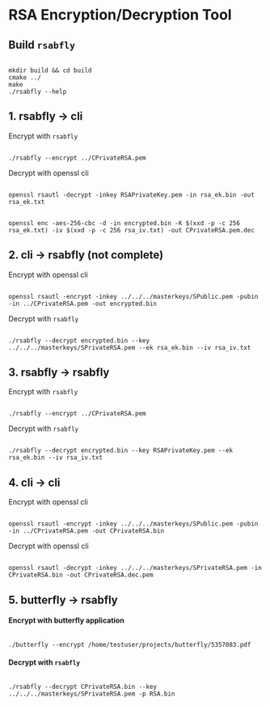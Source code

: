 # RSA Encryption/Decryption Tool

## Build `rsabfly`

<pre><code>
mkdir build && cd build
cmake ../
make
./rsabfly --help
</code></pre>

## 1. rsabfly -> cli

Encrypt with `rsabfly`

<pre><code>
./rsabfly --encrypt ../CPrivateRSA.pem
</code></pre>

Decrypt with openssl cli
<pre><code>
openssl rsautl -decrypt -inkey RSAPrivateKey.pem -in rsa_ek.bin -out rsa_ek.txt
</code></pre>

<pre><code>
openssl enc -aes-256-cbc -d -in encrypted.bin -K $(xxd -p -c 256 rsa_ek.txt) -iv $(xxd -p -c 256 rsa_iv.txt) -out CPrivateRSA.pem.dec
</code></pre>

## 2. cli -> rsabfly (not complete)
Encrypt with openssl cli

<pre><code>
openssl rsautl -encrypt -inkey ../../../masterkeys/SPublic.pem -pubin -in ../CPrivateRSA.pem -out encrypted.bin
</code></pre>

Decrypt with `rsabfly`
<pre><code>
./rsabfly --decrypt encrypted.bin --key ../../../masterkeys/SPrivateRSA.pem --ek rsa_ek.bin --iv rsa_iv.txt
</code></pre>

## 3. rsabfly -> rsabfly

Encrypt with `rsabfly`
<pre><code>
./rsabfly --encrypt ../CPrivateRSA.pem
</code></pre>

Decrypt with `rsabfly`
<pre><code>
./rsabfly --decrypt encrypted.bin --key RSAPrivateKey.pem --ek rsa_ek.bin --iv rsa_iv.txt
</code></pre>

## 4. cli -> cli
Encrypt with openssl cli
<pre><code>
openssl rsautl -encrypt -inkey ../../../masterkeys/SPublic.pem -pubin -in ../CPrivateRSA.pem -out CPrivateRSA.bin
</code></pre>

Decrypt with openssl cli
<pre><code>
openssl rsautl -decrypt -inkey ../../../masterkeys/SPrivateRSA.pem -in CPrivateRSA.bin -out CPrivateRSA.dec.pem
</code></pre>

## 5. butterfly -> rsabfly
#### Encrypt with butterfly application
<pre><code>
./butterfly --encrypt /home/testuser/projects/butterfly/5357083.pdf
</code></pre>

#### Decrypt with `rsabfly`
<pre><code>
./rsabfly --decrypt CPrivateRSA.bin --key ../../../masterkeys/SPrivateRSA.pem -p RSA.bin
</code></pre>
